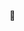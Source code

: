 

🤔

<!--
**arvid-wikander/arvid-wikander** is a ✨ _special_ ✨ repository because its `README.md` (this file) appears on your GitHub profile.

Here are some ideas to get you started:
- Hellu 👋
- 🔭 I’m currently working on ...
- 🌱 I’m currently learning ...
- 👯 I’m looking to collaborate on ...
- 🤔 I’m looking for help with ...
- 💬 Ask me about ...
- 📫 How to reach me: ...
- 😄 Pronouns: ...
- ⚡ Fun fact: ...
-->
